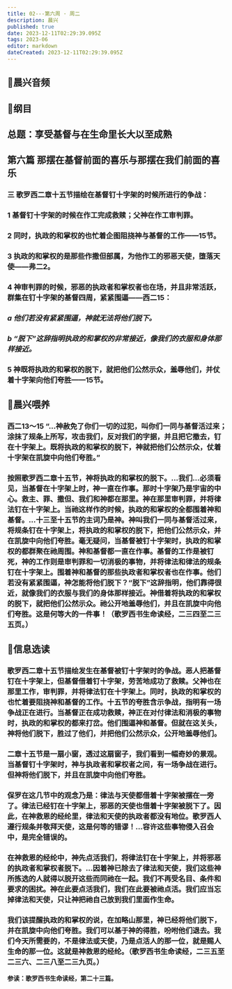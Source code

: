 ```yaml
---
title: 02---第六周 · 周二
description: 晨兴
published: true
date: 2023-12-11T02:29:39.095Z
tags: 2023-06
editor: markdown
dateCreated: 2023-12-11T02:29:39.095Z
---
```


## 🎵晨兴音频

## 📖纲目

## 总题：享受基督与在生命里长大以至成熟

## 第六篇   那摆在基督前面的喜乐与那摆在我们前面的喜乐

### 三   歌罗西二章十五节描绘在基督钉十字架的时候所进行的争战：

### 1   基督钉十字架的时候在作工完成救赎；父神在作工审判罪。

### 2   同时，执政的和掌权的也忙着企图阻挠神与基督的工作——15节。

### 3   执政的和掌权的是那些作撒但部属，为他作工的邪恶天使，堕落天使——弗二2。

### 4   神审判罪的时候，邪恶的执政者和掌权者也在场，并且非常活跃，群集在钉十字架的基督四周，紧紧围逼——西二15：

### *a   他们若没有紧紧围逼，神就无法将他们脱下。*

### *b   “脱下”这辞指明执政的和掌权的非常接近，像我们的衣服和身体那样接近。*

### 5   神既将执政的和掌权的脱下，就把他们公然示众，羞辱他们，并仗着十字架向他们夸胜——15节。

## 📖晨兴喂养

### 西二13～15   “…神赦免了你们一切的过犯，叫你们一同与基督活过来；涂抹了规条上所写，攻击我们，反对我们的字据，并且把它撤去，钉在十字架上。既将执政的和掌权的脱下，神就把他们公然示众，仗着十字架在凯旋中向他们夸胜。”

### 按照歌罗西二章十五节，神将执政的和掌权的脱下。…我们…必须看见，当基督在十字架上时，神一直在作事。那时十字架乃是宇宙的中心。救主、罪、撒但、我们和神都在那里。神在那里审判罪，并将律法钉在十字架上。当祂这样作的时候，执政的和掌权的全都围着神和基督。…十三至十五节的主词乃是神。神叫我们一同与基督活过来，将规条钉在十字架上，将执政的和掌权的脱下，把他们公然示众，并在凯旋中向他们夸胜。毫无疑问，当基督被钉十字架时，执政的和掌权的都群聚在祂周围。神和基督都一直在作事。基督的工作是被钉死，神的工作则是审判罪和一切消极的事物，并将律法和律法的规条钉在十字架上。围着神和基督的那些执政者和掌权者也在作事。他们若没有紧紧围逼，神怎能将他们脱下？“脱下”这辞指明，他们靠得很近，就像我们的衣服与我们的身体那样接近。神借着将执政的和掌权的脱下，就把他们公然示众。祂公开地羞辱他们，并且在凯旋中向他们夸胜。这是何等大的一件事！（歌罗西书生命读经，二三四至二三五页。）

## 📖信息选读

### 歌罗西二章十五节描绘发生在基督被钉十字架时的争战。恶人把基督钉在十字架上，但基督借着钉十字架，劳苦地成功了救赎。父神也在那里工作，审判罪，并将律法钉在十字架上。同时，执政的和掌权的也忙着要阻挠神和基督的工作。十五节的夸胜含示争战，指明有一场争战正在进行。当基督正在成功救赎，神正在对付律法和消极的事物时，执政的和掌权的都来打岔。他们围逼神和基督。但就在这关头，神将他们脱下，胜过了他们，并把他们公然示众，公开地羞辱他们。

### 二章十五节是一扇小窗，透过这扇窗子，我们看到一幅奇妙的景观。当基督钉十字架时，神与执政者和掌权者之间，有一场争战在进行。但神将他们脱下，并且在凯旋中向他们夸胜。

### 保罗在这几节中的观念乃是：律法与天使都借着十字架被摆在一旁了。律法已经钉在十字架上，邪恶的天使也借着十字架被脱下了。因此，在神救恩的经纶里，律法和天使的执政者都没有地位。歌罗西人遵行规条并敬拜天使，这是何等的错谬！…容许这些事物侵入召会中，是完全错误的。

### 在神救恩的经纶中，神先点活我们，将律法钉在十字架上，并将邪恶的执政者和掌权者脱下。…因着神已除去了律法和天使，我们这些神所拣选的人就得以脱开这些而同祂在一起。我们不再受名目、条件和要求的困扰。神在此要点活我们，我们在此要被祂点活。我们应当忘掉律法和天使，只让神把祂自己放到我们里面作生命。

### 我们该提醒执政的和掌权的说，在加略山那里，神已经将他们脱下，并在凯旋中向他们夸胜。我们可以基于神的得胜，吩咐他们退去。我们今天所需要的，不是律法或天使，乃是点活人的那一位，就是赐人生命的那一位。这就是神救恩的经纶。（歌罗西书生命读经，二三五至二三六、二三八至二三九页。）

**参读：歌罗西书生命读经，第二十三篇。**
<!-- Google tag (gtag.js) -->
<script async src="https://www.googletagmanager.com/gtag/js?id=G-1P8709Z16T"></script>
<script>
  window.dataLayer = window.dataLayer || [];
  function gtag(){dataLayer.push(arguments);}
  gtag('js', new Date());

  gtag('config', 'G-1P8709Z16T');
</script>